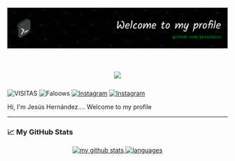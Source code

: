 ![Header](./img/header.png)

<h1 align="center">
  <a href="https://git.io/typing-svg">
    <img src="https://readme-typing-svg.herokuapp.com/?duration=9000&color=00B13F&lines=[user@github]:~+sudo+whoami;[user@github]:~+Jesús&center=true&size=23">
  </a>
</h1>

![VISITAS](https://visitor-badge.glitch.me/badge?page_id=jesusdiin)
![Faloows](https://img.shields.io/github/followers/jesusdiin?style=social)
[![Instagram](https://img.shields.io/badge/@jesus.diin-F44747?style=flat-square&labelColor=F44747&logo=instagram&logoColor=white&link=https://instagram.com/jesus.diin)](https://instagram.com/jesus.diin)
[![Instagram](https://img.shields.io/badge/@JesusDiin-00ACEE?style=flat-square&labelColor=00ACEE&logo=twitter&logoColor=white&link=https://twitter.com/JesusDiin)](https://twitter.com/JesusDiin)



  Hi, I'm Jesús Hernández.... Welcome to my profile



---

### 📈 My GitHub Stats

<a align="center" href="#">
    <p align="center">
    <img src="https://github-readme-stats.vercel.app/api/top-langs/?username=jesusdiin&title_color=00B13F&text_color=ffffff&icon_color=61dafb&bg_color=20232a&langs_count=8&layout=compact&border_color=61dafb&hide_border=true" alt="my github stats" width="300"/>&nbsp;<img src="https://github-readme-stats.vercel.app/api?username=jesusdiin&title_color=00B13F&show_icons=true&theme=react&border_color=61dafb&hide_border=true&count_private=true" alt="languages" height="165">
    </p>
</a>

